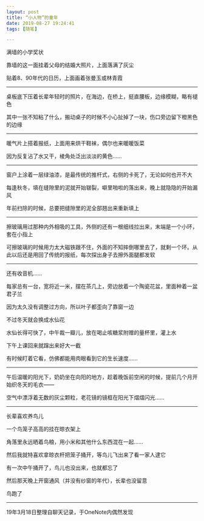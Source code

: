 ```yaml
---
layout: post
title: “小人物”的童年
date: 2019-08-27 19:24:41
tags: [随笔]

---
```

满墙的小学奖状

靠墙的这一面挂着父母的结婚大照片，上面落满了灰尘

贴着8、90年代的日历，上面画着张曼玉或林青霞

------------

桌板底下压着长辈年轻时的照片，在海边，在桥上，挺直腰板，边缘模糊，略有褪色

其中一张不知粘了什么，搬动桌子的时候不小心扯掉了一块，伤口旁边留下橙黑色的边缘

------------

暖气片上搭着报纸，上面用来烘干鞋袜，偶尔也来暖暖饭菜

因为反复沾了水又干，棱角处泛出淡淡的黄色……

------------

窗户上涂着一层绿油漆，是最传统的推杆式，右侧的卡死了，无论如何也开不大

每逢秋冬，填在缝隙里的泥就开始皲裂，噼里啪啦的落出来，晚上就隐隐的开始漏风

年前扫除的时候，总要把缝隙里的泥全部翘出来重新填上

------------

擦玻璃用过那种内外相吸的工具，外侧的还有一根细线拉出来，末端是一个小环，套在小指上

可擦玻璃的时候用力太大磁铁跟不住，外面的不知摔倒哪里去了，就剩一个环。从此以后还是用回了传统的报纸，每次探出身子去擦外面腿都发软

------------

还有收音机……

每家总有一台，宽将近一米，摆在茶几上，旁边放着一个陶瓷花盆，里面种着一盆君子兰

因为太久没有调整过方向，所以叶子都歪向了靠窗一边

不过冬天就会换成水仙花

水仙长得可快了，中午裁一瓣儿，放在喝止咳糖浆附赠的量杯里，灌上水

下午上课回来就蹿出来好大一截

有时候盯着它看，仿佛都能用肉眼看到它的生长速度……

------------

午后温暖的阳光下，奶奶坐在向阳的地方，趁着晚饭前空闲的时候，提前几个月开始织冬天的毛衣——

空气中漂浮着无数的灰尘颗粒，老花镜的镜框在阳光下熠熠闪光……

------------

长辈喜欢养鸟儿

一个鸟笼子高高的挂在晾衣架上

角落里永远晒着鸟粮，用小米和其他什么东西混在一起……

然后我就特喜欢拿晾衣杆把笼子捅开，等鸟儿飞出来了看一家人逮它

有一次中午捅开了，鸟儿也没出来，也就都忘了

然后那天晚上开窗通风（并没有纱窗的年代），长辈也没留意

鸟跑了

------------

19年3月18日整理自聊天记录，于OneNote内偶然发现
